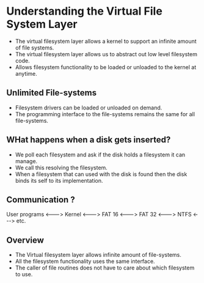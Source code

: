 # Understanding the Virtual File System Layer

- The virtual filesystem layer allows a kernel to support an infinite amount of file systems.
- The virtual filesystem layer allows us to abstract out low level filesystem code.
- Allows filesystem functionality to be loaded or unloaded to the kernel at anytime.

## Unlimited File-systems

- Filesystem drivers can be loaded or unloaded on demand.
- The programming interface to the file-systems remains the same for all file-systems.

## WHat happens when a disk gets inserted?

- We poll each filesystem and ask if the disk holds a filesystem it can manage.
- We call this resolving the filesystem.
- When a filesystem that can used with the disk is found then the disk binds its self to its implementation.

## Communication ?

User programs <---> Kernel <---> FAT 16
                           <---> FAT 32
                           <---> NTFS
                           <---> etc.

## Overview

- The Virtual filesystem layer allows infinite amount of file-systems.
- All the filesystem functionality uses the same interface.
- The caller of file routines does not have to care about which filesystem to use.
